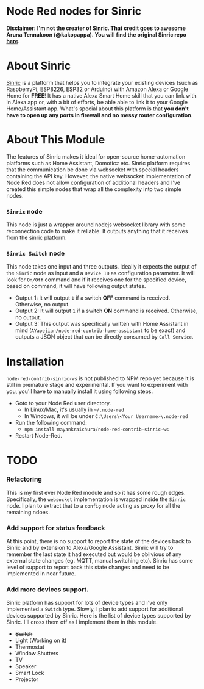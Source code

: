 # Node Red nodes for Sinric

**Disclaimer: I'm not the creater of Sinric. That credit goes to awesome Aruna Tennakoon (@kakopappa). You will find the original Sinric repo [here](https://github.com/kakopappa/sinric)**.

# About Sinric
[Sinric](https://sinric.com) is a platform that helps you to integrate your existing devices (such as RaspberryPi, ESP8226, ESP32 or Arduino) with Amazon Alexa or Google Home for **FREE**! It has a native Alexa Smart Home skill that you can link with in Alexa app or, with a bit of efforts, be able able to link it to your Google Home/Assistant app. What's special about this platform is that **you don't have to open up any ports in firewall and no messy router configuration**. 

# About This Module
The features of Sinric makes it ideal for open-source home-automation platforms such as Home Assistant, Domoticz etc. Sinric platform requires that the communication be done via websocket with special headers containing the API key. However, the native websocket implementation of Node Red does not allow configuration of additional headers and I've created this simple nodes that wrap all the complexity into two simple nodes.

### `Sinric` node 
This node is just a wrapper around nodejs websocket library with some reconnection code to make it reliable. It outputs anything that it receives from the sinric platform.

### `Sinric Switch` node
This node takes one input and three outputs. Ideally it expects the output of the `Sinric` node as input and a `Device ID` as configuration parameter. It will look for `On/Off` command and if it receives one for the specified device, based on command, it will have following output states.
 - Output 1: It will output `1` if a switch **OFF** command is received. Otherwise, no output.
 - Output 2: It will output `1` if a switch **ON** command is received. Otherwise, no output.
 - Output 3: This output was specifically written with Home Assistant in mind (`AYapejian/node-red-contrib-home-assistant` to be exact) and outputs a JSON object that can be directly consumed by `Call Service`.

# Installation
`node-red-contrib-sinric-ws` is not published to NPM repo yet because it is still in premature stage and experimental. If you want to experiment with you, you'll have to manually install it using following steps.

 - Goto to your Node Red user directory. 
   - In Linux/Mac, it's usually in `~/.node-red`
   - In Windows, it will be under `C:\Users\<Your Username>\.node-red`
 - Run the following command:
   - `npm install mayankraichura/node-red-contrib-sinric-ws`
 - Restart Node-Red.

# TODO
### Refactoring
This is my first ever Node Red module and so it has some rough edges. Specifically, the `websocket` implementation is wrapped inside the `Sinric` node. I plan to extract that to a `config` node acting as proxy for all the remaining ndoes.
### Add support for status feedback
At this point, there is no support to report the state of the devices back to Sinric and by extension to Alexa/Google Assistant. Sinric will try to remember the last state it had executed but would be oblivious of any external state changes (eg. MQTT, manual switching etc). Sinric has some level of support to report back this state changes and need to be implemented in near future.
### Add more devices support.
Sinric platform has support for lots of device types and I've only implemented a `Switch` type. Slowly, I plan to add support for additional devices supported by Sinric. Here is the list of device types supported by Sinric. I'll cross them off as I implement them in this module.

- ~~Switch~~
- Light (Working on it)
- Thermostat
- Window Shutters
- TV
- Speaker
- Smart Lock
- Projector
